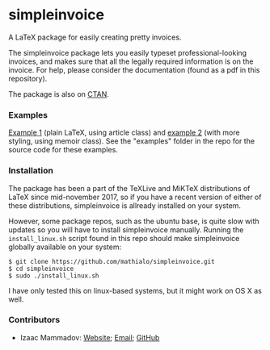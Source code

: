 # simpleinvoice
A LaTeX package for easily creating pretty invoices.

The simpleinvoice package lets you easily typeset professional-looking invoices, and makes sure that all the legally required information is on the invoice. For help, please consider the documentation (found as a pdf in this repository).

The package is also on [CTAN](https://ctan.org/pkg/simpleinvoice).


### Examples
[Example 1](https://github.com/mathialo/simpleinvoice/blob/master/examples/english.pdf) (plain LaTeX, using article class) and [example 2](https://github.com/mathialo/simpleinvoice/blob/master/examples/norwegian.pdf) (with more styling, using memoir class). See the "examples" folder in the repo for the source code for these examples.


### Installation
The package has been a part of the TeXLive and MiKTeX distributions of LaTeX since mid-november 2017, so if you have a recent version of either of these distributions, simpleinvoice is allready installed on your system.

However, some package repos, such as the ubuntu base, is quite slow with updates so you will have to install simpleinvoice manually. Running the `install_linux.sh` script found in this repo should make simpleinvoice globally available on your system:
```
$ git clone https://github.com/mathialo/simpleinvoice.git
$ cd simpleinvoice
$ sudo ./install_linux.sh
```
I have only tested this on linux-based systems, but it might work on OS X as well.

### Contributors
* Izaac Mammadov: [Website](https://izaac.mammadov.co.uk); [Email](mailto:izaac@mammadov.co.uk); [GitHub](https://github.com/IzaacMammadov)
